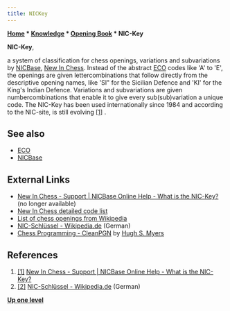 ```yaml
---
title: NICKey
---
```

**[Home](Home "Home") \* [Knowledge](Knowledge "Knowledge") \* [Opening Book](Opening_Book "Opening Book") \* NIC-Key**


**NIC-Key**,  

a system of classification for chess openings, variations and subvariations by [NICBase](NICBase "NICBase"), [New In Chess](https://en.wikipedia.org/wiki/New_In_Chess). Instead of the abstract [ECO](ECO "ECO") codes like 'A' to 'E', the openings are given lettercombinations that follow directly from the descriptive opening names, like 'SI" for the Sicilian Defence and 'KI' for the King's Indian Defence. Variations and subvariations are given numbercombinations that enable it to give every sub(sub)variation a unique code. The NIC-Key has been used internationally since 1984 and according to the NIC-site, is still evolving <a id="cite-note-1" href="#cite-ref-1">[1]</a> .



## See also


* [ECO](ECO "ECO")
* [NICBase](NICBase "NICBase")


## External Links


* [New In Chess - Support | NICBase Online Help - What is the NIC-Key?](https://www.newinchess.com/Support/Default.aspx?PageID=401) (no longer available)
* [New In Chess detailed code list](http://portablegamenotation.com/Nic.html)
* [List of chess openings from Wikipedia](https://en.wikipedia.org/wiki/List_of_chess_openings)
* [NIC-Schlüssel - Wikipedia.de](https://de.wikipedia.org/wiki/NIC-Schl%C3%BCssel) (German)
* [Chess Programming - CleanPGN](http://www.sdragons.org/Software/chess_programming.html) by [Hugh S. Myers](Hugh_S._Myers "Hugh S. Myers")


## References


1. <a id="cite-ref-1" href="#cite-note-1">[1]</a> [New In Chess - Support | NICBase Online Help - What is the NIC-Key?](https://www.newinchess.com/Support/Default.aspx?PageID=401)
2. <a id="cite-ref-2" href="#cite-note-2">[2]</a> [NIC-Schlüssel - Wikipedia.de](https://de.wikipedia.org/wiki/NIC-Schl%C3%BCssel) (German)

**[Up one level](Opening_Book "Opening Book")**







 
